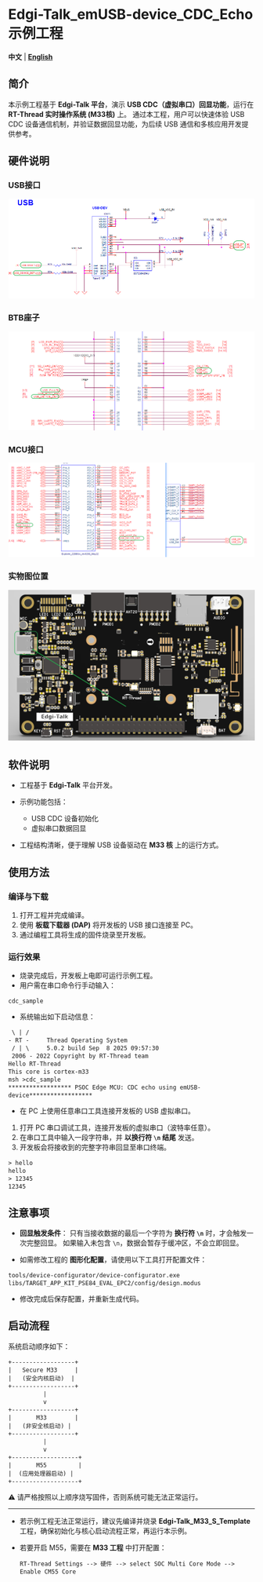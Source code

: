 # Edgi-Talk_emUSB-device_CDC_Echo 示例工程

**中文** | [**English**](./README.md)

## 简介

本示例工程基于 **Edgi-Talk 平台**，演示 **USB CDC（虚拟串口）回显功能**，运行在 **RT-Thread 实时操作系统 (M33核)** 上。
通过本工程，用户可以快速体验 USB CDC 设备通信机制，并验证数据回显功能，为后续 USB 通信和多核应用开发提供参考。

## 硬件说明
### USB接口
![alt text](figures/1.png)
### BTB座子
![alt text](figures/2.png)
### MCU接口
![alt text](figures/3.png)
### 实物图位置
![alt text](figures/4.png)

## 软件说明

* 工程基于 **Edgi-Talk** 平台开发。
* 示例功能包括：

  * USB CDC 设备初始化
  * 虚拟串口数据回显
* 工程结构清晰，便于理解 USB 设备驱动在 **M33 核** 上的运行方式。

## 使用方法

### 编译与下载

1. 打开工程并完成编译。
2. 使用 **板载下载器 (DAP)** 将开发板的 USB 接口连接至 PC。
3. 通过编程工具将生成的固件烧录至开发板。

### 运行效果

* 烧录完成后，开发板上电即可运行示例工程。
* 用户需在串口命令行手动输入：

```
cdc_sample
```
* 系统输出如下启动信息：
```
 \ | /
- RT -     Thread Operating System
 / | \     5.0.2 build Sep  8 2025 09:57:30
 2006 - 2022 Copyright by RT-Thread team
Hello RT-Thread
This core is cortex-m33
msh >cdc_sample
****************** PSOC Edge MCU: CDC echo using emUSB-device******************

```
* 在 PC 上使用任意串口工具连接开发板的 USB 虚拟串口。
1. 打开 PC 串口调试工具，连接开发板的虚拟串口（波特率任意）。
2. 在串口工具中输入一段字符串，并 **以换行符 `\n` 结尾** 发送。
3. 开发板会将接收到的完整字符串回显至串口终端。
```
> hello
hello
> 12345
12345
```

## 注意事项

* **回显触发条件**：
  只有当接收数据的最后一个字符为 **换行符 `\n`** 时，才会触发一次完整回显。
  如果输入未包含 `\n`，数据会暂存于缓冲区，不会立即回显。


* 如需修改工程的 **图形化配置**，请使用以下工具打开配置文件：

```
tools/device-configurator/device-configurator.exe
libs/TARGET_APP_KIT_PSE84_EVAL_EPC2/config/design.modus
```

* 修改完成后保存配置，并重新生成代码。

## 启动流程

系统启动顺序如下：

```
+------------------+
|   Secure M33     |
|   (安全内核启动)  |
+------------------+
          |
          v
+------------------+
|       M33        |
|   (非安全核启动) |
+------------------+
          |
          v
+-------------------+
|       M55         |
|  (应用处理器启动) |
+-------------------+
```

⚠️ 请严格按照以上顺序烧写固件，否则系统可能无法正常运行。

---

* 若示例工程无法正常运行，建议先编译并烧录 **Edgi-Talk\_M33\_S\_Template** 工程，确保初始化与核心启动流程正常，再运行本示例。
* 若要开启 M55，需要在 **M33 工程** 中打开配置：

  ```
  RT-Thread Settings --> 硬件 --> select SOC Multi Core Mode --> Enable CM55 Core
  ```

